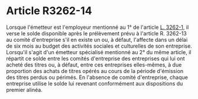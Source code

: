 # Article R3262-14

  
Lorsque l'émetteur est l'employeur mentionné au 1° de l'article [L. 3262-1][1], il verse le solde disponible après le prélèvement prévu à l'article R. 3262-13 au comité d'entreprise s'il en existe un ou, à défaut, l'affecte dans un délai de six mois au budget des activités sociales et culturelles de son entreprise.   
Lorsqu'il s'agit d'un émetteur spécialisé mentionné au 2° du même article, il répartit ce solde entre les comités d'entreprise des entreprises qui lui ont acheté des titres ou, à défaut, entre ces entreprises elles-mêmes, à due proportion des achats de titres opérés au cours de la période d'émission des titres perdus ou périmés. En l'absence de comité d'entreprise, chaque entreprise utilise le solde lui revenant conformément aux dispositions du premier alinéa.

 [1]: /affichCodeArticle.do?cidTexte=LEGITEXT000006072050&idArticle=LEGIARTI000006902943&dateTexte=&categorieLien=cid